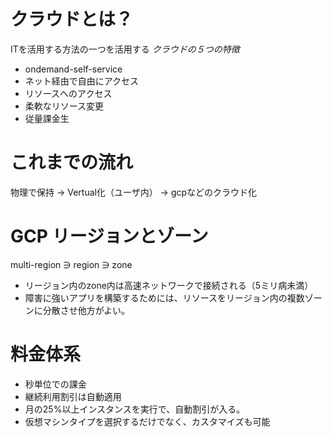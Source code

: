 # クラウドとは？
ITを活用する方法の一つを活用する
*クラウドの５つの特徴*
- ondemand-self-service
- ネット経由で自由にアクセス
- リソースへのアクセス
- 柔軟なリソース変更
- 従量課金生

# これまでの流れ
物理で保持 -> Vertual化（ユーザ内） -> gcpなどのクラウド化

# GCP リージョンとゾーン
multi-region ∋ region ∋ zone
- リージョン内のzone内は高速ネットワークで接続される（5ミリ病未満）
- 障害に強いアプリを構築するためには、リソースをリージョン内の複数ゾーンに分散させ他方がよい。

# 料金体系
- 秒単位での課金
- 継続利用割引は自動適用
- 月の25%以上インスタンスを実行で、自動割引が入る。
- 仮想マシンタイプを選択するだけでなく、カスタマイズも可能
